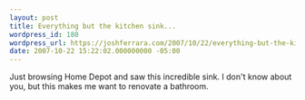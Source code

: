 ```yaml
---
layout: post
title: Everything but the kitchen sink...
wordpress_id: 180
wordpress_url: https://joshferrara.com/2007/10/22/everything-but-the-kitchen-sink/
date: 2007-10-22 15:22:02.000000000 -05:00
---
```

<!--Mime Type of File is image/jpeg --><div><a href="https://joshferrara.com/wp-photos/20071022-162202-1.jpg"><img src="https://joshferrara.com/wp-photos/thumb.20071022-162202-1.jpg" alt="" /></a></div> Just browsing Home Depot and saw this incredible sink. I don't know about you, but this makes me want to renovate a bathroom.
